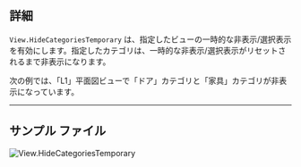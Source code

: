## 詳細
`View.HideCategoriesTemporary` は、指定したビューの一時的な非表示/選択表示を有効にします。指定したカテゴリは、一時的な非表示/選択表示がリセットされるまで非表示になります。

次の例では、「L1」平面図ビューで「ドア」カテゴリと「家具」カテゴリが非表示になっています。
___
## サンプル ファイル

![View.HideCategoriesTemporary](./Revit.Elements.Views.View.HideCategoriesTemporary_img.jpg)
